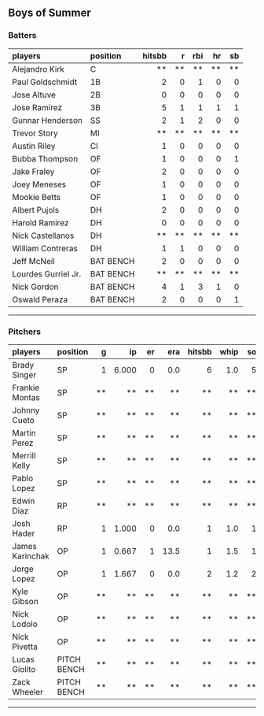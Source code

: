 ## Boys of Summer

### Batters

 
|players             |position  | hitsbb|  r| rbi| hr| sb| 
|:-------------------|:---------|------:|--:|---:|--:|--:| 
|Alejandro Kirk      |C         |     **| **|  **| **| **| 
|Paul Goldschmidt    |1B        |      2|  0|   1|  0|  0| 
|Jose Altuve         |2B        |      0|  0|   0|  0|  0| 
|Jose Ramirez        |3B        |      5|  1|   1|  1|  1| 
|Gunnar Henderson    |SS        |      2|  1|   2|  0|  0| 
|Trevor Story        |MI        |     **| **|  **| **| **| 
|Austin Riley        |CI        |      1|  0|   0|  0|  0| 
|Bubba Thompson      |OF        |      1|  0|   0|  0|  1| 
|Jake Fraley         |OF        |      2|  0|   0|  0|  0| 
|Joey Meneses        |OF        |      1|  0|   0|  0|  0| 
|Mookie Betts        |OF        |      1|  0|   0|  0|  0| 
|Albert Pujols       |DH        |      2|  0|   0|  0|  0| 
|Harold Ramirez      |DH        |      0|  0|   0|  0|  0| 
|Nick Castellanos    |DH        |     **| **|  **| **| **| 
|William Contreras   |DH        |      1|  1|   0|  0|  0| 
|Jeff McNeil         |BAT BENCH |      2|  0|   0|  0|  0| 
|Lourdes Gurriel Jr. |BAT BENCH |     **| **|  **| **| **| 
|Nick Gordon         |BAT BENCH |      4|  1|   3|  1|  0| 
|Oswald Peraza       |BAT BENCH |      2|  0|   0|  0|  1| 


* * *

### Pitchers

 
|players         |position    |  g|    ip| er|  era| hitsbb| whip| so|  w| sv| 
|:---------------|:-----------|--:|-----:|--:|----:|------:|----:|--:|--:|--:| 
|Brady Singer    |SP          |  1| 6.000|  0|  0.0|      6|  1.0|  5|  1|  0| 
|Frankie Montas  |SP          | **|    **| **|   **|     **|   **| **| **| **| 
|Johnny Cueto    |SP          | **|    **| **|   **|     **|   **| **| **| **| 
|Martin Perez    |SP          | **|    **| **|   **|     **|   **| **| **| **| 
|Merrill Kelly   |SP          | **|    **| **|   **|     **|   **| **| **| **| 
|Pablo Lopez     |SP          | **|    **| **|   **|     **|   **| **| **| **| 
|Edwin Diaz      |RP          | **|    **| **|   **|     **|   **| **| **| **| 
|Josh Hader      |RP          |  1| 1.000|  0|  0.0|      1|  1.0|  1|  0|  1| 
|James Karinchak |OP          |  1| 0.667|  1| 13.5|      1|  1.5|  1|  0|  0| 
|Jorge Lopez     |OP          |  1| 1.667|  0|  0.0|      2|  1.2|  2|  0|  0| 
|Kyle Gibson     |OP          | **|    **| **|   **|     **|   **| **| **| **| 
|Nick Lodolo     |OP          | **|    **| **|   **|     **|   **| **| **| **| 
|Nick Pivetta    |OP          | **|    **| **|   **|     **|   **| **| **| **| 
|Lucas Giolito   |PITCH BENCH | **|    **| **|   **|     **|   **| **| **| **| 
|Zack Wheeler    |PITCH BENCH | **|    **| **|   **|     **|   **| **| **| **| 


* * *


